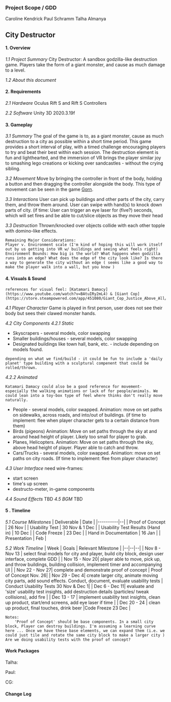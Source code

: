 ### Project Scope / GDD 
Caroline Kendrick
Paul Schramm 
Talha Almanya

## City Destructor 

#### 1. Overview
*1.1 Project Summary*
City Destructor: A sandbox godzilla-like destruction game. Players take the form of a giant monster, and cause as much damage to a level. 

*1.2 About this document*


#### 2. Requirements 
*2.1 Hardware*
Oculus Rift S and Rift S Controllers 

*2.2 Software*
Unity 3D 2020.3.19f

#### 3. Gameplay 
*3.1 Summary* 
The goal of the game is to, as a giant monster, cause as much destruction to a city as possible within a short time period. 
This game provides a short interval of play, with a timed challenge encouraging players to try and beat their best within each session. The destruction element is fun and lighthearted, and the immersion of VR brings the player similar joy to smashing lego creations or kicking over sandcastles - without the crying sibling. 

*3.2 Movement*
 Move by bringing the controller in front of the body, holding a button and then dragging the controller alongside the body. This type of movement can be seen in the game [Gorn](https://store.steampowered.com/app/578620/GORN/).

*3.3 Interactions*
User can pick up buildings and other parts of the city, carry them, and throw them around. User can swipe with hand(s) to knock down parts of city. 
(if time: User can trigger an eye laser for (five?) seconds, which will set fires and be able to cut/slice objects as they move their head

*3.3 Destruction* 
Thrown/knocked over objects collide with each other topple with domino-like effects.

    Remaining Major Considerations: 
    Player v. Environment scale (I'm kind of hoping this will work itself out by us getting into VR w/ buildings and seeing what feels right) 
    Environment Bounds: How big is the world? What happens when godzilla runs into an edge? What does the edge of the city look like? Is there a way to generate the city without an edge ( seems like a good way to make the player walk into a wall, but you know ) 
    
#### 4. Visuals & Sound 
    references for visual feel: [Katamari Damacy](https://www.youtube.com/watch?v=BAtuIRy2mL4) & [Giant Cop](https://store.steampowered.com/app/451080/Giant_Cop_Justice_Above_All/)

*4.1 Player Character*
Game is played in first person, user does not see their body but sees their clawed monster hands. 

*4.2 City Components* 
*4.2.1 Static*
- Skyscrapers - several models, color swapping
- Smaller buildings/houses - several models, color swapping
- Designated buildings like town hall, bank, etc. - include depending on models found.

`depending on what we find/build - it could be fun to include a 'daily planet' type building with a sculptural compenent that could be rolled/thrown.`

*4.2.2 Animated*

    Katamari Damacy could also be a good reference for movement- especially the walking animations or lack of for people/animals. We could lean into a toy-box type of feel where thinks don't really move naturally.

- People - several models, color swapped. Animation: move on set paths on sidewalks, across roads, and into/out of buildings. (if time to implement: flee when player character gets to a certain distance from them)
- Birds (pigeons) Animation: Move on set paths through the sky at and around head height of player. Likely too small for player to grab.
- Planes, Helicopters. Animation: Move on set paths through the sky, above head height of player. Player able to catch and throw. 
- Cars/Trucks - several models, color swapped. Animation: move on set paths on city roads. (If time to implement: flee from player character) 

*4.3 User Interface*
need wire-frames:
- start screen 
- time's up screen 
- destructo-meter, in-game components

*4.4 Sound Effects*
 TBD
*4.5 BGM*
TBD

#### 5 . Timeline 
*5.1 Course Milestones* 
| Deliverable | Date |
|----------|--|
| Proof of Concept | 26 Nov |
| Usability Test | 30 Nov & 1 Dec |
| Usability Test Results (Hand in)  | 10 Dec |
| Code Freeze | 23 Dec  |
| Hand in Documentation | 16 Jan |
| Presentation | Feb |

*5.2 Work Timeline*
| Week  | Goals | Relevant Milestone |
|--|--|--|
| Nov 8 - Nov 13 | select final models for city and player, build city block, design user interface, complete GDD |
| Nov 15 - Nov 20| player able to move, pick up, and throw buildings, building collision, implement timer and accompanying UI |
| Nov 22 - Nov 27| complete and demonstrate proof of concept | Proof of Concept Nov. 26|
| Nov 29 - Dec 4| create larger city, animate moving city parts, add sound effects. Conduct, document, evaluate usability tests | Conduct Usability Tests 30 Nov & Dec 1|
| Dec 6 - Dec 11| evaluate and 'size' usability test insights, add destruction details (particles/ tweak collisions), add fire |
| Dec 13 - 17 | implement usability test insights, clean up product, start/end screens, add eye laser if time  |
| Dec 20 - 24 | clean up product, final touches, drink beer |Code Freeze 23 Dec |

    Notes: 
    	'Proof of Concept' should be base components. In a small city block, Player can destroy buildings. I'm assuming a learning curve here ... Once we have these base elements, we can expand them (i.e. we could just tile and rotate the same city block to make a larger city ) Are we doing usability tests with the proof of concept? 

#### Work Packages 

Talha:

Paul: 

CG:

#### Change Log 
